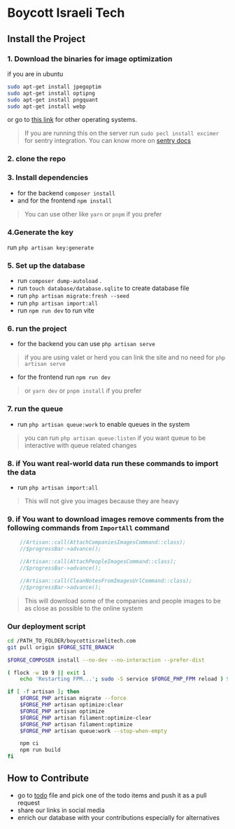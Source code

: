 # Boycott Israeli Tech

## Install the Project

### 1. Download the binaries for image optimization

if you are in ubuntu

```bash
sudo apt-get install jpegoptim
sudo apt-get install optipng
sudo apt-get install pngquant
sudo apt-get install webp
```

or go to [this link](https://github.com/spatie/image-optimizer?tab=readme-ov-file) for other operating systems.

> If you are running this on the server run `sudo pecl install excimer` for sentry integration. You can know
> more on [sentry docs](https://docs.sentry.io/platforms/php/guides/laravel/)

### 2. clone the repo

### 3. Install dependencies

- for the backend `composer install`
- and for the frontend `npm install`

> You can use other like `yarn` or `pnpm` if you prefer

### 4.Generate the key

run `php artisan key:generate`

### 5. Set up the database

- run `composer dump-autoload` .
- run `touch database/database.sqlite` to create database file
- run `php artisan migrate:fresh --seed`
- run `php artisan import:all`
- run `npm run dev` to run vite

### 6. run the project

- for the backend you can use `php artisan serve`

> if you are using valet or herd you can link the site and no need for `php artisan serve`

- for the frontend run `npm run dev`

> or `yarn dev` or `pnpm install` if you prefer

### 7. run the queue

- run `php artisan queue:work` to enable queues in the system

> you can run `php artisan queue:listen` if you want queue to be interactive with queue related changes

### 8. if You want real-world data run these commands to import the data

- run `php artisan import:all`

> This will not give you images because they are heavy

### 9. if You want to download images remove comments from the following commands from `ImportAll` command

```php
    //Artisan::call(AttachCompaniesImagesCommand::class);
    //$progressBar->advance();

    //Artisan::call(AttachPeopleImagesCommand::class);
    //$progressBar->advance();

    //Artisan::call(CleanNotesFromImagesUrlCommand::class);
    //$progressBar->advance();
```

> This will download some of the companies and people images to be as close as possible to the online system

### Our deployment script

```bash
cd /PATH_TO_FOLDER/boycottisraelitech.com
git pull origin $FORGE_SITE_BRANCH

$FORGE_COMPOSER install --no-dev --no-interaction --prefer-dist

( flock -w 10 9 || exit 1
    echo 'Restarting FPM...'; sudo -S service $FORGE_PHP_FPM reload ) 9>/tmp/fpmlock

if [ -f artisan ]; then
    $FORGE_PHP artisan migrate --force
    $FORGE_PHP artisan optimize:clear
    $FORGE_PHP artisan optimize
    $FORGE_PHP artisan filament:optimize-clear
    $FORGE_PHP artisan filament:optimize
    $FORGE_PHP artisan queue:work --stop-when-empty

    npm ci
    npm run build
fi
```

## How to Contribute

- go to [todo](./todo.md) file and pick one of the todo items and push it as a pull request
- share our links in social media
- enrich our database with your contributions especially for alternatives
